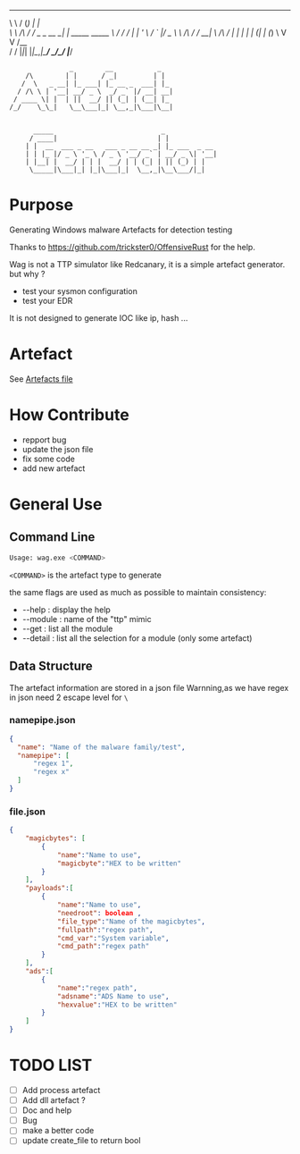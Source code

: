 __          ___           _                   
\ \        / (_)         | |                  
 \ \  /\  / / _ _ __   __| | _____      _____ 
  \ \/  \/ / | | '_ \ / _` |/ _ \ \ /\ / / __|
   \  /\  /  | | | | | (_| | (_) \ V  V /\__ \
    \/  \/   |_|_| |_|\__,_|\___/ \_/\_/ |___/
                                              
                                              
                   _        __           _   
        /\        | |      / _|         | |  
       /  \   _ __| |_ ___| |_ __ _  ___| |_ 
      / /\ \ | '__| __/ _ \  _/ _` |/ __| __|
     / ____ \| |  | ||  __/ || (_| | (__| |_ 
    /_/    \_\_|   \__\___|_| \__,_|\___|\__|
                                         
                                         
          _____                           _             
         / ____|                         | |            
        | |  __  ___ _ __   ___ _ __ __ _| |_ ___  _ __ 
        | | |_ |/ _ \ '_ \ / _ \ '__/ _` | __/ _ \| '__|
        | |__| |  __/ | | |  __/ | | (_| | || (_) | |   
         \_____|\___|_| |_|\___|_|  \__,_|\__\___/|_|   

# Purpose
Generating Windows malware Artefacts for detection testing

Thanks to https://github.com/trickster0/OffensiveRust for the help.

Wag is not a TTP simulator like Redcanary, it is a simple artefact generator.
but why ?

- test your sysmon configuration
- test your EDR

It is not designed to generate IOC like ip, hash ...

# Artefact

See [Artefacts file](Artefacts.md)


# How Contribute

- repport bug
- update the json file
- fix some code
- add new artefact

# General Use

## Command Line
```bash
Usage: wag.exe <COMMAND>
```
`<COMMAND>` is the artefact type to generate

the same flags are used as much as possible to maintain consistency:

- --help      : display the help
- --module    : name of the "ttp" mimic 
- --get       : list all the module
- --detail    : list all the selection for a module (only some artefact)

 
## Data Structure
The artefact information are stored in a json file
Warnning,as we have regex in json need 2 escape level for `\`

### namepipe.json

```json
{
  "name": "Name of the malware family/test",
  "namepipe": [
      "regex 1",
      "regex x"
  ]
}
```

### file.json
```json
{
    "magicbytes": [
        {
            "name":"Name to use",
            "magicbyte":"HEX to be written"
        }
    ],
    "payloads":[
        {
            "name":"Name to use",
            "needroot": boolean ,
            "file_type":"Name of the magicbytes",
            "fullpath":"regex path",
            "cmd_var":"System variable",
            "cmd_path":"regex path"
        }
    ],
    "ads":[
        {
            "name":"regex path",
            "adsname":"ADS Name to use",
            "hexvalue":"HEX to be written"
        }
    ]
}
```

# TODO LIST

- [ ] Add process artefact
- [ ] Add dll artefact ? 
- [ ] Doc and help
- [ ] Bug
- [ ] make a better code
- [ ] update create_file to return bool

